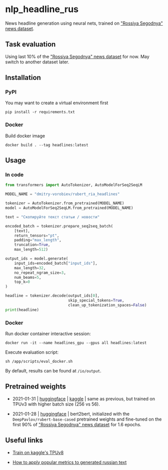 # nlp_headline_rus
News headline generation using neural nets, trained on ["Rossiya Segodnya" news dataset](https://github.com/RossiyaSegodnya/ria_news_dataset).

## Task evaluation
Using last 10% of the ["Rossiya Segodnya" news dataset](https://github.com/RossiyaSegodnya/ria_news_dataset) for now. May switch to another dataset later.

## Installation

### PyPI

You may want to create a virtual environment first

```shell
pip install -r requirements.txt
```

### Docker

Build docker image

```shell
docker build . --tag headlines:latest
```

## Usage

### In code

```python
from transformers import AutoTokenizer, AutoModelForSeq2SeqLM

MODEL_NAME = "dmitry-vorobiev/rubert_ria_headlines"

tokenizer = AutoTokenizer.from_pretrained(MODEL_NAME)
model = AutoModelForSeq2SeqLM.from_pretrained(MODEL_NAME)

text = "Скопируйте текст статьи / новости"

encoded_batch = tokenizer.prepare_seq2seq_batch(
    [text],
    return_tensors="pt",
    padding="max_length",
    truncation=True,
    max_length=512)

output_ids = model.generate(
    input_ids=encoded_batch["input_ids"],
    max_length=32,
    no_repeat_ngram_size=3,
    num_beams=5,
    top_k=0
)

headline = tokenizer.decode(output_ids[0], 
                            skip_special_tokens=True, 
                            clean_up_tokenization_spaces=False)
print(headline)
```

### Docker

Run docker container interactive session:

```shell
docker run -it --name headlines_gpu --gpus all headlines:latest
```

Execute evaluation script:
```shell
sh /app/scripts/eval_docker.sh
```

By default, results can be found at `/io/output`.

## Pretrained weights

- 2021-01-31 | [huggingface](https://huggingface.co/dmitry-vorobiev/rubert_ria_headlines/tree/5b67024544fb68a42afe954be12925f9c23fe50a) | 
   [kaggle](https://www.kaggle.com/dvorobiev/bert2bert-weights) | same as previous, but trained on TPUv3 with higher batch size (256 vs 56).

- 2021-01-28 | [huggingface](https://huggingface.co/dmitry-vorobiev/rubert_ria_headlines/tree/e0a2e3bf4a4c9069bb6cdf48ef7cc7f3301de4c6) | 
   bert2bert, initialized with the `DeepPavlov/rubert-base-cased` pretrained weights and 
   fine-tuned on the first 90% of ["Rossiya Segodnya" news dataset](https://github.com/RossiyaSegodnya/ria_news_dataset) for 1.6 epochs.

## Useful links

- [Train on kaggle's TPUv8](https://www.kaggle.com/dvorobiev/try-train-seq2seq-ria-tpu)

- [How to apply popular metrics to generated russian text](https://www.kaggle.com/phoenix120/baseline-summarization)
